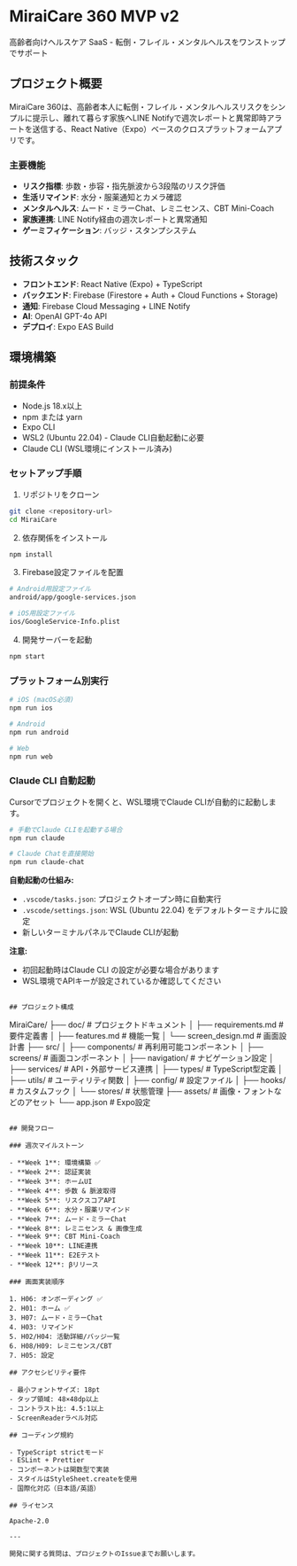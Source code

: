 # MiraiCare 360 MVP v2

高齢者向けヘルスケア SaaS - 転倒・フレイル・メンタルヘルスをワンストップでサポート

## プロジェクト概要

MiraiCare 360は、高齢者本人に転倒・フレイル・メンタルヘルスリスクをシンプルに提示し、離れて暮らす家族へLINE Notifyで週次レポートと異常即時アラートを送信する、React Native（Expo）ベースのクロスプラットフォームアプリです。

### 主要機能

- **リスク指標**: 歩数・歩容・指先脈波から3段階のリスク評価
- **生活リマインド**: 水分・服薬通知とカメラ確認
- **メンタルヘルス**: ムード・ミラーChat、レミニセンス、CBT Mini-Coach
- **家族連携**: LINE Notify経由の週次レポートと異常通知
- **ゲーミフィケーション**: バッジ・スタンプシステム

## 技術スタック

- **フロントエンド**: React Native (Expo) + TypeScript
- **バックエンド**: Firebase (Firestore + Auth + Cloud Functions + Storage)
- **通知**: Firebase Cloud Messaging + LINE Notify
- **AI**: OpenAI GPT-4o API
- **デプロイ**: Expo EAS Build

## 環境構築

### 前提条件

- Node.js 18.x以上
- npm または yarn
- Expo CLI
- WSL2 (Ubuntu 22.04) - Claude CLI自動起動に必要
- Claude CLI (WSL環境にインストール済み)

### セットアップ手順

1. リポジトリをクローン
```bash
git clone <repository-url>
cd MiraiCare
```

2. 依存関係をインストール
```bash
npm install
```

3. Firebase設定ファイルを配置
```bash
# Android用設定ファイル
android/app/google-services.json

# iOS用設定ファイル
ios/GoogleService-Info.plist
```

4. 開発サーバーを起動
```bash
npm start
```

### プラットフォーム別実行

```bash
# iOS (macOS必須)
npm run ios

# Android
npm run android

# Web
npm run web
```

### Claude CLI 自動起動

Cursorでプロジェクトを開くと、WSL環境でClaude CLIが自動的に起動します。

```bash
# 手動でClaude CLIを起動する場合
npm run claude

# Claude Chatを直接開始
npm run claude-chat
```

**自動起動の仕組み:**
- `.vscode/tasks.json`: プロジェクトオープン時に自動実行
- `.vscode/settings.json`: WSL (Ubuntu 22.04) をデフォルトターミナルに設定
- 新しいターミナルパネルでClaude CLIが起動

**注意:** 
- 初回起動時はClaude CLI の設定が必要な場合があります
- WSL環境でAPIキーが設定されているか確認してください
```

## プロジェクト構成

```
MiraiCare/
├── doc/                    # プロジェクトドキュメント
│   ├── requirements.md     # 要件定義書
│   ├── features.md         # 機能一覧
│   └── screen_design.md    # 画面設計書
├── src/
│   ├── components/         # 再利用可能コンポーネント
│   ├── screens/           # 画面コンポーネント
│   ├── navigation/        # ナビゲーション設定
│   ├── services/          # API・外部サービス連携
│   ├── types/             # TypeScript型定義
│   ├── utils/             # ユーティリティ関数
│   ├── config/            # 設定ファイル
│   ├── hooks/             # カスタムフック
│   └── stores/            # 状態管理
├── assets/                # 画像・フォントなどのアセット
└── app.json              # Expo設定
```

## 開発フロー

### 週次マイルストーン

- **Week 1**: 環境構築 ✅
- **Week 2**: 認証実装
- **Week 3**: ホームUI
- **Week 4**: 歩数 & 脈波取得
- **Week 5**: リスクスコアAPI
- **Week 6**: 水分・服薬リマインド
- **Week 7**: ムード・ミラーChat
- **Week 8**: レミニセンス & 画像生成
- **Week 9**: CBT Mini-Coach
- **Week 10**: LINE連携
- **Week 11**: E2Eテスト
- **Week 12**: βリリース

### 画面実装順序

1. H06: オンボーディング ✅
2. H01: ホーム ✅
3. H07: ムード・ミラーChat
4. H03: リマインド
5. H02/H04: 活動詳細/バッジ一覧
6. H08/H09: レミニセンス/CBT
7. H05: 設定

## アクセシビリティ要件

- 最小フォントサイズ: 18pt
- タップ領域: 48×48dp以上
- コントラスト比: 4.5:1以上
- ScreenReaderラベル対応

## コーディング規約

- TypeScript strictモード
- ESLint + Prettier
- コンポーネントは関数型で実装
- スタイルはStyleSheet.createを使用
- 国際化対応（日本語/英語）

## ライセンス

Apache-2.0

---

開発に関する質問は、プロジェクトのIssueまでお願いします。 